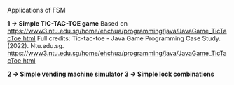 Applications of FSM

**1 -> Simple TIC-TAC-TOE game**
Based on https://www3.ntu.edu.sg/home/ehchua/programming/java/JavaGame_TicTacToe.html 
Full credits: Tic-tac-toe - Java Game Programming Case Study. (2022). Ntu.edu.sg. https://www3.ntu.edu.sg/home/ehchua/programming/java/JavaGame_TicTacToe.html

**‌2 -> Simple vending machine simulator**
**3 -> Simple lock combinations**
